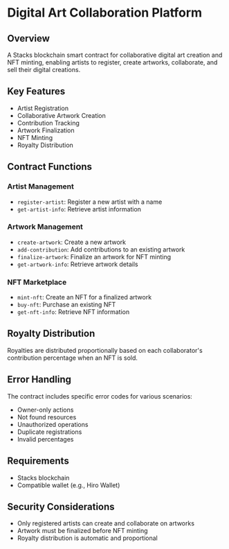 # Digital Art Collaboration Platform

## Overview
A Stacks blockchain smart contract for collaborative digital art creation and NFT minting, enabling artists to register, create artworks, collaborate, and sell their digital creations.

## Key Features
- Artist Registration
- Collaborative Artwork Creation
- Contribution Tracking
- Artwork Finalization
- NFT Minting
- Royalty Distribution

## Contract Functions

### Artist Management
- `register-artist`: Register a new artist with a name
- `get-artist-info`: Retrieve artist information

### Artwork Management
- `create-artwork`: Create a new artwork
- `add-contribution`: Add contributions to an existing artwork
- `finalize-artwork`: Finalize an artwork for NFT minting
- `get-artwork-info`: Retrieve artwork details

### NFT Marketplace
- `mint-nft`: Create an NFT for a finalized artwork
- `buy-nft`: Purchase an existing NFT
- `get-nft-info`: Retrieve NFT information

## Royalty Distribution
Royalties are distributed proportionally based on each collaborator's contribution percentage when an NFT is sold.

## Error Handling
The contract includes specific error codes for various scenarios:
- Owner-only actions
- Not found resources
- Unauthorized operations
- Duplicate registrations
- Invalid percentages

## Requirements
- Stacks blockchain
- Compatible wallet (e.g., Hiro Wallet)

## Security Considerations
- Only registered artists can create and collaborate on artworks
- Artwork must be finalized before NFT minting
- Royalty distribution is automatic and proportional
